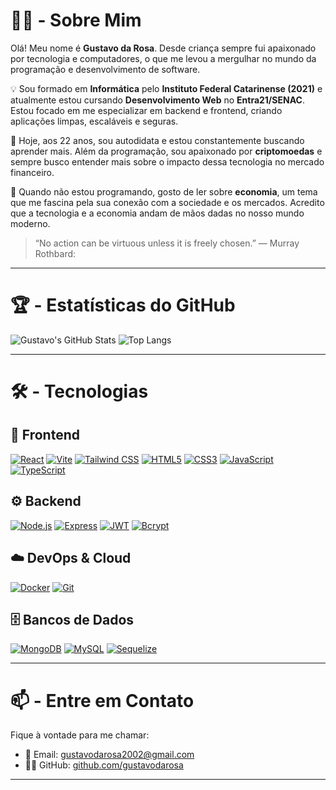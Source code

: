 # 👨‍💻 - Sobre Mim

Olá! Meu nome é **Gustavo da Rosa**. Desde criança sempre fui apaixonado por tecnologia e computadores, o que me levou a mergulhar no mundo da programação e desenvolvimento de software.

💡 Sou formado em **Informática** pelo **Instituto Federal Catarinense (2021)** e atualmente estou cursando **Desenvolvimento Web** no **Entra21/SENAC**. Estou focado em me especializar em backend e frontend, criando aplicações limpas, escaláveis e seguras.

🎉 Hoje, aos 22 anos, sou autodidata e estou constantemente buscando aprender mais. Além da programação, sou apaixonado por **criptomoedas** e sempre busco entender mais sobre o impacto dessa tecnologia no mercado financeiro.

🎨 Quando não estou programando, gosto de ler sobre **economia**, um tema que me fascina pela sua conexão com a sociedade e os mercados. Acredito que a tecnologia e a economia andam de mãos dadas no nosso mundo moderno.

> “No action can be virtuous unless it is freely chosen.” — Murray Rothbard:

---

# 🏆 - Estatísticas do GitHub

![Gustavo's GitHub Stats](https://github-readme-stats.vercel.app/api?username=gustavodarosa&show_icons=true&theme=dracula&hide_border=false)
![Top Langs](https://github-readme-stats.vercel.app/api/top-langs/?username=gustavodarosa&layout=compact&theme=dracula&hide_border=false)

---

# 🛠️ - Tecnologias

## 🎨 Frontend
<a href="https://reactjs.org/" target="_blank"><img src="https://img.shields.io/badge/React-61DAFB?style=for-the-badge&logo=react&logoColor=black" alt="React"/></a>
<a href="https://vitejs.dev/" target="_blank"><img src="https://img.shields.io/badge/Vite-646CFF?style=for-the-badge&logo=vite&logoColor=white" alt="Vite"/></a>
<a href="https://tailwindcss.com/" target="_blank"><img src="https://img.shields.io/badge/Tailwind_CSS-38B2AC?style=for-the-badge&logo=tailwind-css&logoColor=white" alt="Tailwind CSS"/></a>
<a href="https://developer.mozilla.org/en-US/docs/Web/HTML" target="_blank"><img src="https://img.shields.io/badge/HTML5-E34F26?style=for-the-badge&logo=html5&logoColor=white" alt="HTML5"/></a>
<a href="https://developer.mozilla.org/en-US/docs/Web/CSS" target="_blank"><img src="https://img.shields.io/badge/CSS3-1572B6?style=for-the-badge&logo=css3&logoColor=white" alt="CSS3"/></a>
<a href="https://developer.mozilla.org/en-US/docs/Web/JavaScript" target="_blank"><img src="https://img.shields.io/badge/JavaScript-F7DF1E?style=for-the-badge&logo=javascript&logoColor=black" alt="JavaScript"/></a>
<a href="https://www.typescriptlang.org/" target="_blank"><img src="https://img.shields.io/badge/TypeScript-007ACC?style=for-the-badge&logo=typescript&logoColor=white" alt="TypeScript"/></a>

## ⚙️ Backend
<a href="https://nodejs.org/en/" target="_blank"><img src="https://img.shields.io/badge/Node.js-339933?style=for-the-badge&logo=node.js&logoColor=white" alt="Node.js"/></a>
<a href="https://expressjs.com/" target="_blank"><img src="https://img.shields.io/badge/Express-000000?style=for-the-badge&logo=express&logoColor=white" alt="Express"/></a>
<a href="https://jwt.io/" target="_blank"><img src="https://img.shields.io/badge/JWT-000000?style=for-the-badge&logo=jsonwebtokens&logoColor=white" alt="JWT"/></a>
<a href="https://www.npmjs.com/package/bcrypt" target="_blank"><img src="https://img.shields.io/badge/Bcrypt-00BFFF?style=for-the-badge&logoColor=white" alt="Bcrypt"/></a>

## ☁️ DevOps & Cloud
<a href="https://www.docker.com/" target="_blank"><img src="https://img.shields.io/badge/Docker-2496ED?style=for-the-badge&logo=docker&logoColor=white" alt="Docker"/></a>
<a href="https://git-scm.com/" target="_blank"><img src="https://img.shields.io/badge/Git-F05032?style=for-the-badge&logo=git&logoColor=white" alt="Git"/></a>

## 🗄️ Bancos de Dados
<a href="https://www.mongodb.com/" target="_blank"><img src="https://img.shields.io/badge/MongoDB-47A248?style=for-the-badge&logo=mongodb&logoColor=white" alt="MongoDB"/></a>
<a href="https://www.mysql.com/" target="_blank"><img src="https://img.shields.io/badge/MySQL-4479A1?style=for-the-badge&logo=mysql&logoColor=white" alt="MySQL"/></a>
<a href="https://sequelize.org/" target="_blank"><img src="https://img.shields.io/badge/Sequelize-52B0E7?style=for-the-badge&logo=sequelize&logoColor=white" alt="Sequelize"/></a>

---

# 📫 - Entre em Contato

Fique à vontade para me chamar:

- 📧 Email: [gustavodarosa2002@gmail.com](mailto:gustavodarosa2002@gmail.com)
- 🧑‍💻 GitHub: [github.com/gustavodarosa](https://github.com/gustavodarosa)

---


